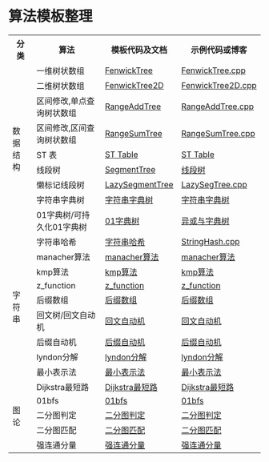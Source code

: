 # 算法模板整理

<table>
	<tr>
        <th>分类</th>
        <th>算法</th>
        <th>模板代码及文档</th>
        <th>示例代码或博客</th>
    </tr>
    <tr>
        <td rowspan="9">数据结构</td>
        <td>一维树状数组</td>
        <td><a href="./data_structure/FenwickTree.md">FenwickTree</a></td>
        <td><a href="./data_structure/FenwickTree.cpp">FenwickTree.cpp</a></td>
    </tr>
    <tr>
        <td>二维树状数组</td>
        <td><a href="./data_structure/FenwickTree2D.md">FenwickTree2D</a></td>
        <td><a href="./data_structure/FenwickTree2D.cpp">FenwickTree2D.cpp</a></td>
    </tr>
    <tr>
        <td>区间修改,单点查询树状数组</td>
        <td><a href="./data_structure/RangeAddTree.md">RangeAddTree</a></td>
        <td><a href="./data_structure/RangeAddTree.cpp">RangeAddTree.cpp</a></td>
    </tr>
    <tr>
        <td>区间修改,区间查询树状数组</td>
        <td><a href="./data_structure/RangeSumTree.md">RangeSumTree</a></td>
        <td><a href="./data_structure/RangeSumTree.cpp">RangeSumTree.cpp</a></td>
    </tr>
    <tr>
        <td>ST 表</td>
        <td><a href="./data_structure/STTable.md">ST Table</a></td>
        <td><a href="https://king-yyf.github.io/2021/05/st_table/">ST Table</a></td>
    </tr>
    <tr>
        <td>线段树</td>
        <td><a href="./data_structure/SegmentTree.md">SegmentTree</a></td>
        <td><a href="./data_structure/SegmentTree.cpp">线段树</a></td>
    </tr>
    <tr>
        <td>懒标记线段树</td>
        <td><a href="./data_structure/LazySegTree.md">LazySegmentTree</a></td>
        <td><a href="./data_structure/LazySegTree.cpp">LazySegTree.cpp</a></td>
    </tr>
    <tr>
        <td>字符串字典树</td>
        <td><a href="./data_structure/StringTrie.md">字符串字典树</a></td>
        <td><a href="https://king-yyf.github.io/2022/04/string/">字符串字典树</a></td>
    </tr>
    <tr>
        <td>01字典树/可持久化01字典树</td>
        <td><a href="./data_structure/XORTrie.md">01字典树</a></td>
        <td><a href="https://king-yyf.github.io/2021/04/xor_trie/">异或与字典树</a></td>
    </tr>
    <tr>
        <td rowspan="9">字符串</td>
        <td>字符串哈希</td>
        <td><a href="./string/StringHash.md">字符串哈希</a></td>
        <td><a href="./string/StringHash.cpp">StringHash.cpp</a></td>
    </tr>
    <tr>
        <td>manacher算法</td>
        <td><a href="./string/string.md">manacher算法</a></td>
        <td><a href="https://king-yyf.github.io/2022/04/string/">manacher算法</a></td>
    </tr>
    <tr>
        <td>kmp算法</td>
        <td><a href="./string/string.md">kmp算法</a></td>
        <td><a href="https://king-yyf.github.io/2022/04/string/">kmp算法</a></td>
    </tr>
     <tr>
        <td>z_function</td>
        <td><a href="./string/string.md">z_function</a></td>
        <td><a href="https://king-yyf.github.io/2022/04/string/">z_function</a></td>
    </tr>
    <tr>
        <td>后缀数组</td>
        <td><a href="./string/string.md">后缀数组</a></td>
        <td><a href="https://king-yyf.github.io/2022/04/string/">后缀数组</a></td>
    </tr>
    <tr>
        <td>回文树/回文自动机</td>
        <td><a href="./string/string.md">回文自动机</a></td>
        <td><a href="https://king-yyf.github.io/2022/04/string/">回文自动机</a></td>
    </tr>
    <tr>
        <td>后缀自动机</td>
        <td><a href="./string/string.md">后缀自动机</a></td>
        <td><a href="https://king-yyf.github.io/2022/04/string/">后缀自动机</a></td>
    </tr>
    <tr>
        <td>lyndon分解</td>
        <td><a href="./string/string.md">lyndon分解</a></td>
        <td><a href="https://king-yyf.github.io/2022/04/string/">lyndon分解</a></td>
    </tr>
    <tr>
        <td>最小表示法</td>
        <td><a href="./string/string.md">最小表示法</a></td>
        <td><a href="https://king-yyf.github.io/2022/04/string/">最小表示法</a></td>
    </tr>
     <tr>
        <td rowspan="8">图论</td>
        <td>Dijkstra最短路</td>
        <td><a href="./graph/Dijkstra.md">Dijkstra最短路</a></td>
        <td><a href="./graph/Dijkstra.cpp">Dijkstra最短路</a></td>
    </tr>
    <tr>
        <td>01bfs</td>
        <td><a href="./graph/BinaryBFS.md">01bfs</a></td>
        <td><a href="./graph/BFS01.cpp/">01bfs</a></td>
    </tr>
     <tr>
        <td>二分图判定</td>
        <td><a href="./graph/Bigraph.md">二分图判定</a></td>
        <td><a href="https://king-yyf.github.io/2022/09/bigraph/">二分图判定</a></td>
    </tr>
    <tr>
        <td>二分图匹配</td>
        <td><a href="./graph/BigraphMatch.md">二分图匹配</a></td>
        <td><a href="https://king-yyf.github.io/2022/09/bigraph/">二分图匹配</a></td>
    </tr>
    <tr>
        <td>强连通分量</td>
        <td><a href="./graph/StronglyConnectedComponents.md">强连通分量</a></td>
        <td><a href="./graph/StronglyConnectedComponents.cpp">强连通分量</a></td>
    </tr>
</table>
